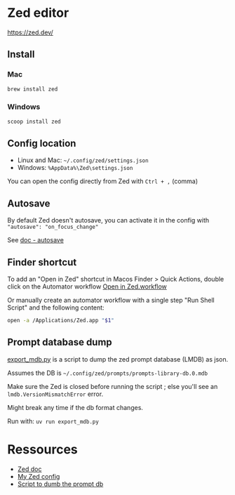 # Zed editor

https://zed.dev/

## Install

### Mac

```sh
brew install zed
```

### Windows

```sh
scoop install zed
```

## Config location

- Linux and Mac: `~/.config/zed/settings.json`
- Windows: `%AppData%\Zed\settings.json`

You can open the config directly from Zed with `Ctrl + ,` (comma)

## Autosave

By default Zed doesn't autosave, you can activate it in the config with
`"autosave": "on_focus_change"`

See [doc - autosave](https://zed.dev/docs/configuring-zed#autosave)

## Finder shortcut

To add an "Open in Zed" shortcut in Macos Finder > Quick Actions, double click on the Automator workflow [Open in Zed.workflow](../assets/zed/Open%20in%20Zed.workflow/)

Or manually create an automator workflow with a single step "Run Shell Script" and the following content:
```sh
open -a /Applications/Zed.app "$1"
```

## Prompt database dump

[export_mdb.py](../assets/zed/export_mdb.py) is a script to dump the zed prompt database (LMDB) as json.

Assumes the DB is `~/.config/zed/prompts/prompts-library-db.0.mdb`

Make sure the Zed is closed before running the script ; else you'll see an `lmdb.VersionMismatchError` error.

Might break any time if the db format changes.

Run with: `uv run export_mdb.py`

# Ressources

- [Zed doc](https://zed.dev/docs/)
- [My Zed config](../assets/zed/settings.json)
- [Script to dumb the prompt db](../assets/zed/export_mdb.py)
